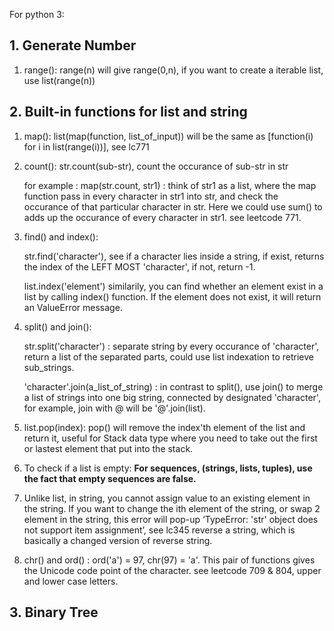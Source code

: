 For python 3:

## 1. Generate Number
1. range(): range(n) will give range(0,n), if you want to create a iterable list, use list(range(n))


## 2. Built-in functions for list and string
1. map(): list(map(function, list_of_input)) will be the same as [function(i) for i in list(range(i))], see lc771
2. count(): str.count(sub-str), count the occurance of sub-str in str

      for example :
      map(str.count, str1) : think of str1 as a list, where the map function pass in every character in str1 into str, and check the occurance of that particular character in str. Here we could use sum() to adds up the occurance of every character in str1. see leetcode 771.

3. find() and index(): 

	str.find('character'), see if a character lies inside a string, if exist, returns the index of the LEFT MOST 'character', if not, return -1.

	list.index('element') similarily, you can find whether an element exist in a list by calling index() function. If the element does not exist, it will return an ValueError message.

4. split() and join():

	str.split('character') : separate string by every occurance of 'character', return a list of the separated parts, could use list indexation to retrieve sub_strings.

	'character'.join(a_list_of_string) : in contrast to split(), use join() to merge a list of strings into one big string, connected by designated 'character', for example, join with @ will be '@'.join(list).

5. list.pop(index): pop() will remove the index'th element of the list and return it, useful for Stack data type where you need to take out the first or lastest element that put into the stack.

6. To check if a list is empty: **For sequences, (strings, lists, tuples), use the fact that empty sequences are false.** 

7. Unlike list, in string, you cannot assign value to an existing element in the string. If you want to change the ith element of the string, or swap 2 element in the string, this error will pop-up ‘TypeError: 'str' object does not support item assignment’, see lc345 reverse a string, which is basically a changed version of reverse string.

8. chr() and ord() : ord('a') = 97, chr(97) = 'a'. This pair of functions gives the Unicode code point of the character. see leetcode 709 & 804, upper and lower case letters.

## 3. Binary Tree





   
          
